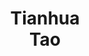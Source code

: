 ---
layout: page
title: Tianhua<br>Tao
description: CS MS student
img: assets/img/students/tianhua.jpeg
importance: 7
redirect: https://www.taotianhua.com/
category: "students"
---